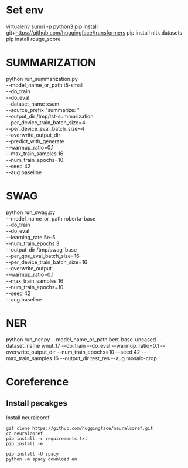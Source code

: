 # Set env
virtualenv sumri -p python3
pip install git+https://github.com/huggingface/transformers
pip install nltk datasets
pip install rouge_score

# SUMMARIZATION
python run_summarization.py \
    --model_name_or_path t5-small \
    --do_train \
    --do_eval \
    --dataset_name xsum \
    --source_prefix "summarize: " \
    --output_dir /tmp/tst-summarization \
    --per_device_train_batch_size=4 \
    --per_device_eval_batch_size=4 \
    --overwrite_output_dir \
    --predict_with_generate \
    --warmup_ratio=0.1 \
    --max_train_samples 16 \
    --num_train_epochs=10 \
    --seed 42 \
    --aug baseline


# SWAG
python run_swag.py \
    --model_name_or_path roberta-base \
    --do_train \
    --do_eval \
    --learning_rate 5e-5 \
    --num_train_epochs 3 \
    --output_dir /tmp/swag_base \
    --per_gpu_eval_batch_size=16 \
    --per_device_train_batch_size=16 \
    --overwrite_output \
    --warmup_ratio=0.1 \
    --max_train_samples 16 \
    --num_train_epochs=10 \
    --seed 42 \
    --aug baseline

# NER
python run_ner.py --model_name_or_path bert-base-uncased --dataset_name wnut_17 --do_train --do_eval --warmup_ratio=0.1 --overwrite_output_dir --num_train_epochs=10 --seed 42 --max_train_samples 16 --output_dir test_res --aug mosaic-crop

# Coreference
## Install pacakges
Install neuralcoref
```
git clone https://github.com/huggingface/neuralcoref.git
cd neuralcoref
pip install -r requirements.txt
pip install -e .
```
```
pip install -U spacy
python -m spacy download en
```

